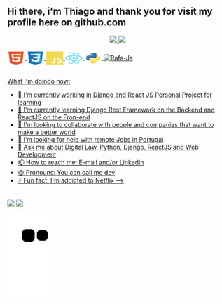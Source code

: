 ## Hi there, i'm Thiago and thank you for visit my profile here on github.com
<div align="center">
  <a href="#">
  <img height="180em" src="https://github-readme-stats.vercel.app/api?username=tvm-dev&show_icons=true&theme=dracula&include_all_commits=true&count_private=true"/>
  <img height="180em" src="https://github-readme-stats.vercel.app/api/top-langs/?username=rafaballerini&layout=compact&langs_count=7&theme=dracula"/>
</div>
<div style="display: inline_block"><br>
  <img align="center" alt="Rafa-HTML" height="30" width="40" src="https://raw.githubusercontent.com/devicons/devicon/master/icons/html5/html5-original.svg">
  <img align="center" alt="Rafa-CSS" height="30" width="40" src="https://raw.githubusercontent.com/devicons/devicon/master/icons/css3/css3-original.svg">
  <img align="center" alt="Rafa-Js" height="30" width="40" src="https://raw.githubusercontent.com/devicons/devicon/master/icons/javascript/javascript-plain.svg">
  <img align="center" alt="Rafa-React" height="30" width="40" src="https://raw.githubusercontent.com/devicons/devicon/master/icons/react/react-original.svg">
  <img align="center" alt="Rafa-Python" height="30" width="40" src="https://raw.githubusercontent.com/devicons/devicon/master/icons/python/python-original.svg">
  <img align="center" alt="Rafa-Js" height="60" width="60" src="https://cdn.jsdelivr.net/gh/devicons/devicon/icons/django/django-original.svg" />
  </div>
  
  ##
  
What i'm doindo now:

- 🔭 I’m currently working in Django and React JS Personal Project for learning
- 🌱 I’m currently learning Django Rest Framework on the Backend and ReactJS on the Fron-end
- 👯 I'm looking to collaborate with people and companies that want to make a better world
- 🤔 I’m looking for help with remote Jobs in Portugal
- 💬 Ask me about Digital Law, Python, Django, ReactJS and Web Development
- 📫 How to reach me: E-mail and/or Linkedin
- 😄 Pronouns: You can call me dev 
- ⚡ Fun fact: I'm addicted to Netflix
-->
  ##
 
<div> 
    <a href = "mailto:tvm.dev2015@gmail.com"><img src="https://img.shields.io/badge/-Gmail-%23333?style=for-the-badge&logo=gmail&logoColor=white" target="_blank"></a>
  <a href="https://www.linkedin.com/in/tvm-dev2015/" target="_blank"><img src="https://img.shields.io/badge/-LinkedIn-%230077B5?style=for-the-badge&logo=linkedin&logoColor=white" target="_blank"></a> 
 
  ![Snake animation](https://github.com/rafaballerini/rafaballerini/blob/output/github-contribution-grid-snake.svg)
 
</div>
